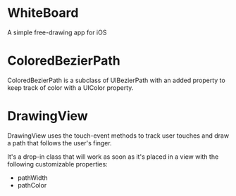 WhiteBoard
==========

A simple free-drawing app for iOS


ColoredBezierPath
=================

ColoredBezierPath is a subclass of UIBezierPath with an added property to keep track of color with a UIColor property.

DrawingView
===========

DrawingView uses the touch-event methods to track user touches and draw a path that follows the user's finger.

It's a drop-in class that will work as soon as it's placed in a view with the following customizable properties:

* pathWidth
* pathColor